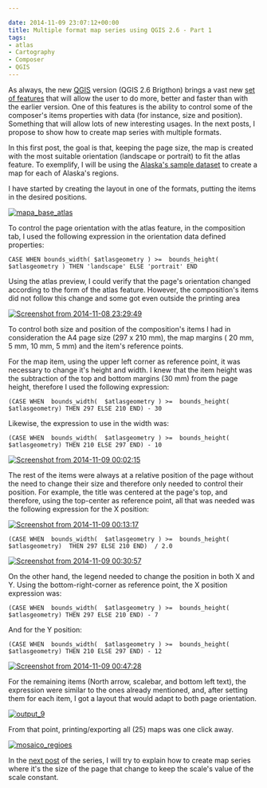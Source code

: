 ```yaml
---

date: 2014-11-09 23:07:12+00:00
title: Multiple format map series using QGIS 2.6 - Part 1
tags:
- atlas
- Cartography
- Composer
- QGIS
---
```


As always, the new [QGIS](http://qgis.org) version (QGIS 2.6 Brigthon) brings a vast new [set of features](http://changelog.linfiniti.com/qgis/version/2.6.0/#170) that will allow the user to do more, better and faster than with the earlier version. One of this features is the ability to control some of the composer's items properties with data (for instance, size and position). Something that will allow lots of new interesting usages. In the next posts, I propose to show how to create map series with multiple formats.

In this first post, the goal is that, keeping the page size, the map is created with the most suitable orientation (landscape or portrait) to fit the atlas feature. To exemplify, I will be using the [Alaska's sample dataset](http://docs.qgis.org/2.2/en/docs/user_manual/introduction/getting_started.html#sample-data) to create a map for each of Alaska's regions.

I have started by creating the layout in one of the formats, putting the items in the desired positions.

[![mapa_base_atlas](/images/2014/11/mapa_base_atlas.png?w=584)
](/images/2014/11/mapa_base_atlas.png)

To control the page orientation with the atlas feature, in the composition tab, I used the following expression in the orientation data defined properties:


    CASE WHEN bounds_width( $atlasgeometry ) >=  bounds_height( $atlasgeometry ) THEN 'landscape' ELSE 'portrait' END


Using the atlas preview, I could verify that the page's orientation changed according to the form of the atlas feature. However, the composition's items did not follow this change and some got even outside the printing area

[![Screenshot from 2014-11-08 23:29:49](/images/2014/11/screenshot-from-2014-11-08-232949.png?w=584)
](/images/2014/11/screenshot-from-2014-11-08-232949.png)

To control both size and position of the composition's items I had in consideration the A4 page size (297 x 210 mm), the map margins ( 20 mm, 5 mm, 10 mm, 5 mm) and the item's reference points.

For the map item, using the upper left corner as reference point, it was necessary to change it's height and width. I knew that the item height was the subtraction of the top and bottom margins (30 mm) from the page height, therefore I used the following expression:


    (CASE WHEN  bounds_width(  $atlasgeometry ) >=  bounds_height( $atlasgeometry) THEN 297 ELSE 210 END) - 30


Likewise, the expression to use in the width was:


    (CASE WHEN  bounds_width(  $atlasgeometry ) >=  bounds_height( $atlasgeometry) THEN 210 ELSE 297 END) - 10


[![Screenshot from 2014-11-09 00:02:15](/images/2014/11/screenshot-from-2014-11-09-000215.png?w=584)
](/images/2014/11/screenshot-from-2014-11-09-000215.png)

The rest of the items were always at a relative position of the page without the need to change their size and therefore only needed to control their position. For example, the title was centered at the page's top, and therefore, using the top-center as reference point, all that was needed was the following expression for the X position:

[![Screenshot from 2014-11-09 00:13:17](/images/2014/11/screenshot-from-2014-11-09-001317.png)
](/images/2014/11/screenshot-from-2014-11-09-001317.png)


    (CASE WHEN  bounds_width(  $atlasgeometry ) >=  bounds_height( $atlasgeometry)  THEN 297 ELSE 210 END)  / 2.0


[![Screenshot from 2014-11-09 00:30:57](/images/2014/11/screenshot-from-2014-11-09-003057.png?w=584)
](/images/2014/11/screenshot-from-2014-11-09-003057.png)

On the other hand, the legend needed to change the position in both X and Y. Using the bottom-right-corner as reference point, the X position expression was:


    (CASE WHEN  bounds_width(  $atlasgeometry ) >=  bounds_height( $atlasgeometry) THEN 297 ELSE 210 END) - 7


And for the Y position:


    (CASE WHEN  bounds_width(  $atlasgeometry ) >=  bounds_height( $atlasgeometry) THEN 210 ELSE 297 END) - 12


[![Screenshot from 2014-11-09 00:47:28](/images/2014/11/screenshot-from-2014-11-09-004728.png?w=584)
](/images/2014/11/screenshot-from-2014-11-09-004728.png)

For the remaining items (North arrow, scalebar, and bottom left text), the expression were similar to the ones already mentioned, and, after setting them for each item, I got a layout that would adapt to both page orientation.

[![output_9](/images/2014/11/output_9.png?w=212)
](/images/2014/11/output_9.png)

From that point, printing/exporting all (25) maps was one click away.

[![mosaico_regioes](/images/2014/11/mosaico_regioes.png)
](/images/2014/11/mosaico_regioes.png)

In the [next post](https://aneto.pt/posts/tutorials/2014-11-18-series-de-mapas-com-formatos-multiplos-em-qgis-2-6-parte-2-multiple-format-map-series-using-qgis-2-6-part-21/) of the series, I will try to explain how to create map series where it's the size of the page that change to keep the scale's value of the scale constant.
